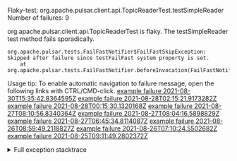         
Flaky-test: org.apache.pulsar.client.api.TopicReaderTest.testSimpleReader
Number of failures: 9

org.apache.pulsar.client.api.TopicReaderTest is flaky. The testSimpleReader test method fails sporadically.

```
org.apache.pulsar.tests.FailFastNotifier$FailFastSkipException: Skipped after failure since testFailFast system property is set.
	at org.apache.pulsar.tests.FailFastNotifier.beforeInvocation(FailFastNotifier.java:88)

```

Usage tip: To enable automatic navigation to failure message, open the following links with CTRL/CMD-click.
[example failure 2021-08-30T15:35:42.8364595Z](https://github.com/apache/pulsar/runs/3463119398?check_suite_focus=true#step:9:3871)
[example failure 2021-08-28T02:15:21.9173282Z](https://github.com/apache/pulsar/runs/3448473880?check_suite_focus=true#step:9:2868)
[example failure 2021-08-28T00:15:30.1320168Z](https://github.com/apache/pulsar/runs/3447917315?check_suite_focus=true#step:9:2236)
[example failure 2021-08-27T08:10:56.8340364Z](https://github.com/apache/pulsar/runs/3440980370?check_suite_focus=true#step:9:2935)
[example failure 2021-08-27T08:04:16.5898829Z](https://github.com/apache/pulsar/runs/3440855241?check_suite_focus=true#step:9:2860)
[example failure 2021-08-27T06:45:34.8114087Z](https://github.com/apache/pulsar/runs/3440411158?check_suite_focus=true#step:9:2861)
[example failure 2021-08-26T08:59:49.2118827Z](https://github.com/apache/pulsar/runs/3430539961?check_suite_focus=true#step:9:3570)
[example failure 2021-08-26T07:10:24.5502682Z](https://github.com/apache/pulsar/runs/3429892136?check_suite_focus=true#step:9:2922)
[example failure 2021-08-25T09:11:49.2802372Z](https://github.com/apache/pulsar/runs/3420085427?check_suite_focus=true#step:10:2828)


<details>
<summary>Full exception stacktrace</summary>
<code><pre>
org.apache.pulsar.tests.FailFastNotifier$FailFastSkipException: Skipped after failure since testFailFast system property is set.
	at org.apache.pulsar.tests.FailFastNotifier.beforeInvocation(FailFastNotifier.java:88)

</pre></code>
</details>

